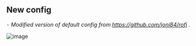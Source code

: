 ## New config

*⁃ Modified version of default config from https://github.com/joni84/rofi .*

![image](https://user-images.githubusercontent.com/89124240/153913502-a113b195-c501-4517-9770-93f521ce9203.png)
